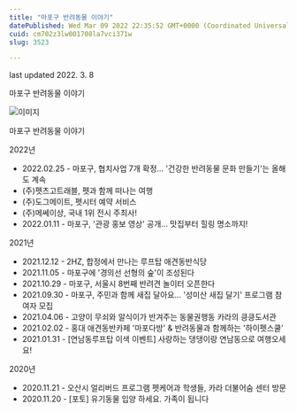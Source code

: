 ```yaml
---
title: "마포구 반려동물 이야기"
datePublished: Wed Mar 09 2022 22:35:52 GMT+0000 (Coordinated Universal Time)
cuid: cm702z3lw001708la7vci371w
slug: 3523

---
```



last updated 2022. 3. 8

마포구 반려동물 이야기

![이미지](https://cdn.hashnode.com/res/hashnode/image/upload/v1739254081468/c008a9bd-0128-435d-8628-c278d1ef8e31.jpeg)

마포구 반려동물 이야기

2022년

- 2022.02.25 - 마포구, 협치사업 7개 확정... '건강한 반려동물 문화 만들기'는 올해도 계속
- (주)펫츠고트래블, 펫과 함께 떠나는 여행
- (주)도그메이트, 펫시터 예약 서비스
- (주)메쎄이상, 국내 1위 전시 주최사!
- 2022.01.11 - 마포구, '관광 홍보 영상' 공개... 맛집부터 힐링 명소까지!

2021년

- 2021.12.12 - 2HZ, 합정에서 만나는 루프탑 애견동반식당
- 2021.11.05 - 마포구에 '경의선 선형의 숲'이 조성된다
- 2021.10.29 - 마포구, 서울시 8번째 반려견 놀이터 오픈한다
- 2021.09.30 - 마포구, 주민과 함께 새집 달아요... '성미산 새집 달기' 프로그램 참여자 모집
- 2021.04.06 - 고양이 무쇠와 알식이가 반겨주는 동물권행동 카라의 킁킁도서관
- 2021.02.02 - 홍대 애견동반카페 '마포다방' & 반려동물과 함께하는 '하이펫스쿨'
- 2021.01.31 - [연남동루프탑 이색 이벤트] 사랑하는 댕댕이랑 연남동으로 여행오세요!

2020년

- 2020.11.21 - 오산시 얼리버드 프로그램 펫케어과 학생들, 카라 더불어숨 센터 방문
- 2020.11.20 - [포토] 유기동물 입양 하세요. 가족이 됩니다
